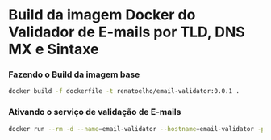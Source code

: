 
# Build da imagem Docker do Validador de E-mails por TLD, DNS MX e Sintaxe

### Fazendo o Build da imagem base

```bash
docker build -f dockerfile -t renatoelho/email-validator:0.0.1 .
```

### Ativando o serviço de validação de E-mails

```bash
docker run --rm -d --name=email-validator --hostname=email-validator -p 8888:8888 renatoelho/email-validator:0.0.1 
```
